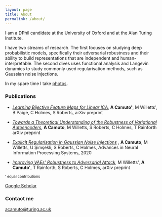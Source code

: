 ```yaml
---
layout: page
title: About
permalink: /about/
---
```


I am a DPhil candidate at the University of Oxford and at the Alan Turing Institute. 

I have two streams of research. The first focuses on studying deep probabilistic models, specifically their adversarial robustness and their ability to build representations that are independent and human-interpretable. 
The second dives uses functional analysis and Langevin dynamics to study commonly used regularisation methods, such as Gaussian noise injections.

In my spare time I take [photos](https://www.instagram.com/dantino11). 

### Publications

- [_Learning Bijective Feature Maps for Linear ICA_](https://arxiv.org/abs/2002.07766), **A Camuto'**, M Willetts', B Paige, C Holmes, S Roberts, arXiv preprint 

- [_Towards a Theoretical Understanding of the Robustness of Variational Autoencoders_](https://arxiv.org/pdf/2007.07365), **A Camuto**, M Willetts, S Roberts, C Holmes, T Rainforth arXiv preprint

- [_Explicit Regularisation in Gaussian Noise Injections_](https://papers.nips.cc/paper/2020/hash/c16a5320fa475530d9583c34fd356ef5-Abstract.html) , **A Camuto**, M Willetts, U Şimşekli, S Roberts, C Holmes, Advances in Neural Information Processing Systems, 2020

- [_Improving VAEs' Robustness to Adversarial Attack_](), M Willetts', **A Camuto'**, T Rainforth, S Roberts, C Holmes, arXiv preprint 

<sup>' equal contributions</sup>

[Google Scholar](https://scholar.google.com/citations?user=BUJ6H04AAAAJ&hl)

### Contact me

[acamuto@turing.ac.uk](acamuto@turing.ac.uk)

